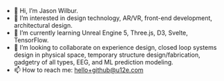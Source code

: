- 👋 Hi, I’m Jason Wilbur.
- 👀 I’m interested in design technology, AR/VR, front-end development, architectural design.
- 🌱 I’m currently learning Unreal Engine 5, Three.js, D3, Svelte, TensorFlow.
- 💞️ I’m looking to collaborate on experience design, closed loop systems design in physical space, temporary structure design/fabrication, gadgetry of all types, EEG, and ML prediction modeling.
- 📫 How to reach me:  hello+github@u12e.com
